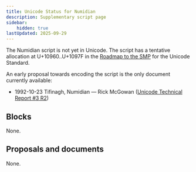 ```yaml
---
title: Unicode Status for Numidian
description: Supplementary script page
sidebar:
    hidden: true
lastUpdated: 2025-09-29
---
```


The Numidian script is not yet in Unicode. The script has a tentative allocation at U+10960..U+1097F in the [Roadmap to the SMP](http://www.unicode.org/roadmaps/smp/) for the Unicode Standard. 

An early proposal towards encoding the script is the only document currently available:
- 1992-10-23 Tifinagh, Numidian — Rick McGowan ([Unicode Technical Report #3 R2](http://www.unicode.org/reports/tr3-2/))

## Blocks

None.

## Proposals and documents

None.
